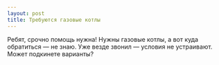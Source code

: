 ```yaml
---
layout: post 
title: Требуются газовые котлы 
--- 
```

Ребят, срочно помощь нужна! Нужны газовые котлы, а вот куда обратиться — не знаю. Уже везде звонил — условия не устраивают. Может подкинете варианты?
